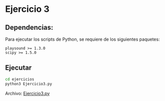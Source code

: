 # Ejercicio 3

## Dependencias:

Para ejecutar los scripts de Python, se requiere de los siguientes paquetes:

    playsound >= 1.3.0
    scipy >= 1.5.0

## Ejecutar

```bash
cd ejercicios
python3 Ejercicio3.py
```

Archivo: [Ejercicio3.py](./Ejercicio3.py)
